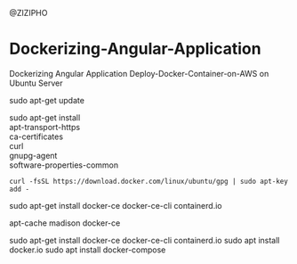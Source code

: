 @ZIZIPHO 
# Dockerizing-Angular-Application
Dockerizing Angular Application 
Deploy-Docker-Container-on-AWS on Ubuntu Server 

sudo apt-get update

sudo apt-get install \
    apt-transport-https \
    ca-certificates \
    curl \
    gnupg-agent \
    software-properties-common
    
    curl -fsSL https://download.docker.com/linux/ubuntu/gpg | sudo apt-key add -
sudo apt-get install docker-ce docker-ce-cli containerd.io

apt-cache madison docker-ce

sudo apt-get install docker-ce docker-ce-cli containerd.io
sudo apt install docker.io
sudo apt install docker-compose


    
    

